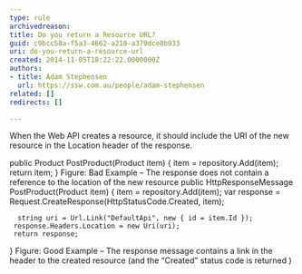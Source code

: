 ```yaml
---
type: rule
archivedreason: 
title: Do you return a Resource URL?
guid: c9bcc58a-f5a3-4662-a210-a379dce8b933
uri: do-you-return-a-resource-url
created: 2014-11-05T18:22:22.0000000Z
authors:
- title: Adam Stephensen
  url: https://ssw.com.au/people/adam-stephensen
related: []
redirects: []

---
```


When the Web API creates a resource, it should include the URI of the new resource in the Location header of the response.

<!--endintro-->

public Product PostProduct(Product item)
 {
 item = repository.Add(item);
 return item;
 }
Figure: Bad Example – The response does not contain a reference to the location of the new resource
public HttpResponseMessage PostProduct(Product item)
 {
     item = repository.Add(item);
     var response = Request.CreateResponse(HttpStatusCode.Created, item);

      string uri = Url.Link("DefaultApi", new { id = item.Id });
     response.Headers.Location = new Uri(uri);
     return response;
 }
Figure: Good Example – The response message contains a link in the header to the created resource (and the “Created” status code is returned )
